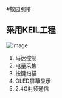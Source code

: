 #校园腕带  
## 采用KEIL工程 
![image](https://github.com/joechenchen/TFN118A/images/project.png) 
1. 马达控制
2. 电量采集
3. 按键扫描
4. OLED屏幕显示
5. 2.4G射频通信

